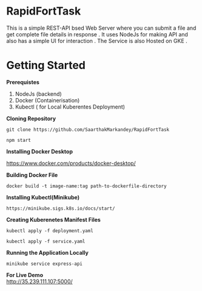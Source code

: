 # RapidFortTask  
This is a simple REST-API bsed Web Server where you can submit a file and get complete file details in response . It uses NodeJs  for making API and also has a simple UI for interaction . The Service is also Hosted on GKE .

# Getting Started  
**Prerequistes**  
1. NodeJs (backend)
2. Docker (Containerisation)
3. Kubectl ( for Local Kuberentes Deployment)

**Cloning Repository**  
  
```git clone https://github.com/SaarthakMarkandey/RapidFortTask```  
  
```npm start```

**Installing Docker Desktop**  

  https://www.docker.com/products/docker-desktop/

**Building Docker File**

```docker build -t image-name:tag path-to-dockerfile-directory```

**Installing Kubectl(Minikube)**  

  ```https://minikube.sigs.k8s.io/docs/start/```  
  
**Creating Kuberenetes Manifest Files**  

  ```kubectl apply -f deployment.yaml``` 
  
  ```kubectl apply -f service.yaml```
  
**Running the Application Locally**  

  ```minikube service express-api```

**For Live Demo**  
http://35.239.111.107:5000/

  
  
  
  




